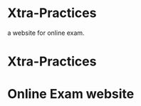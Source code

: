 # Xtra-Practices
a website for online exam.


<span style="text-align=center;"><h1>Xtra-Practices<h1></span>
Online Exam website
